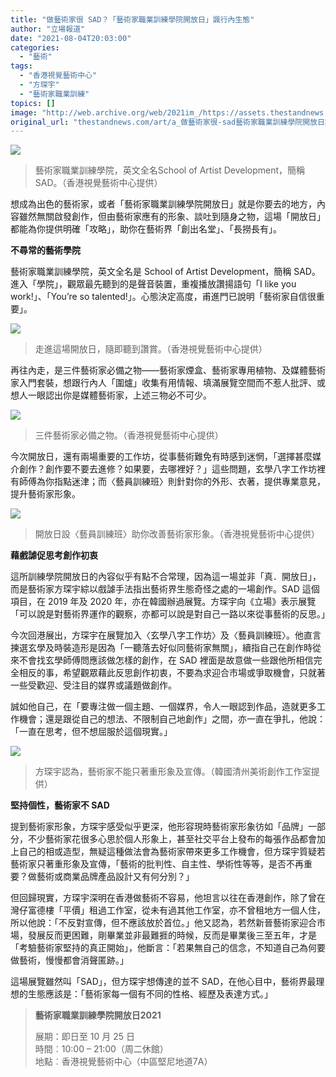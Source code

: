 ```yaml
---
title: "做藝術家很 SAD？「藝術家職業訓練學院開放日」諷行內生態"
author: "立場報道"
date: "2021-08-04T20:03:00"
categories:
  - "藝術"
tags:
  - "香港視覺藝術中心"
  - "方琛宇"
  - "藝術家職業訓練"
topics: []
image: "http://web.archive.org/web/2021im_/https://assets.thestandnews.com/media/photos/226819854_10223406669947495_8004917668662575107_n.jpeg"
original_url: "thestandnews.com/art/a_做藝術家很-sad藝術家職業訓練學院開放日諷行內生態"
---
```

![](http://web.archive.org/web/2021im_/https://assets.thestandnews.com/media/photos/226819854_10223406669947495_8004917668662575107_n.jpeg)
> 藝術家職業訓練學院，英文全名School of Artist Development，簡稱SAD。（香港視覺藝術中心提供）

想成為出色的藝術家，或者「藝術家職業訓練學院開放日」就是你要去的地方，內容雖然無關啟發創作，但由藝術家應有的形象、談吐到隨身之物，這場「開放日」都能為你提供明確「攻略」，助你在藝術界「創出名堂」、「長撈長有」。

**不尋常的藝術學院**

藝術家職業訓練學院，英文全名是 School of Artist Development，簡稱 SAD。進入「學院」，觀眾最先聽到的是聲音裝置，重複播放讚揚語句「I like you work!」、「You’re so talented!」。心態決定高度，甫進門已說明「藝術家自信很重要」。

![](http://web.archive.org/web/2021im_/https://assets.thestandnews.com/media/photos/221056141_10223406669667488_6409354458300573082_n.jpeg)
> 走進這場開放日，隨即聽到讚賞。（香港視覺藝術中心提供）

再往內走，是三件藝術家必備之物——藝術家煙盒、藝術家專用植物、及媒體藝術家入門套裝，想跟行內人「圍爐」收集有用情報、填滿展覽空間而不惹人批評、或想人一眼認出你是媒體藝術家，上述三物必不可少。

![](http://web.archive.org/web/2021im_/https://assets.thestandnews.com/media/photos/222503835_10223406669267478_7950755144009407438_n.jpeg)
> 三件藝術家必備之物。（香港視覺藝術中心提供）

今次開放日，還有兩場重要的工作坊，從事藝術難免有時感到迷惘，「選擇甚麼媒介創作？創作要不要去進修？如果要，去哪裡好？」這些問題，玄學八字工作坊裡有師傅為你指點迷津；而〈藝員訓練班〉則針對你的外形、衣著，提供專業意見，提升藝術家形象。

![](http://web.archive.org/web/2021im_/https://assets.thestandnews.com/media/photos/225560942_10223406668307454_3133834818839528689_n.jpeg)
> 開放日設〈藝員訓練班〉助你改善藝術家形象。（香港視覺藝術中心提供）

**藉戲謔促思考創作初衷**

這所訓練學院開放日的內容似乎有點不合常理，因為這一場並非「真．開放日」，而是藝術家方琛宇綜以戲謔手法指出藝術界生態奇怪之處的一場創作。SAD 這個項目，在 2019 年及 2020 年，亦在韓國辦過展覽。方琛宇向《立場》表示展覽「可以說是對藝術界運作的觀察，亦都可以說是對自己一路以來從事藝術的反思。」

今次回港展出，方琛宇在展覽加入〈玄學八字工作坊〉及〈藝員訓練班〉。他直言揀選玄學及時裝造形是因為「一聽落去好似同藝術家無關」，續指自己在創作時從來不會找玄學師傅問應該做怎樣的創作，在 SAD 裡面是故意做一些跟他所相信完全相反的事，希望觀眾藉此反思創作初衷，不要為求迎合市場或爭取機會，只就著一些受歡迎、受注目的媒界或議題做創作。

誠如他自己，在「要專注做一個主題、一個媒界，令人一眼認到作品，造就更多工作機會；還是跟從自己的想法、不限制自己地創作」之間，亦一直在爭扎，他說：「一直在思考，但不想屈服於這個現實。」

![](http://web.archive.org/web/2021im_/https://assets.thestandnews.com/media/photos/228818686_10223406670907519_4598130377843901187_n.jpeg)
> 方琛宇認為，藝術家不能只著重形象及宣傳。（韓國清州美術創作工作室提供）

**堅持個性，藝術家不 SAD**

提到藝術家形象，方琛宇感受似乎更深，他形容現時藝術家形象彷如「品牌」一部分，不少藝術家花很多心思於個人形象上，甚至社交平台上發布的每張作品都會加上自己的相或造型，無疑這種做法會為藝術家帶來更多工作機會，但方琛宇質疑若藝術家只著重形象及宣傳，「藝術的批判性、自主性、學術性等等，是否不再重要？做藝術或商業品牌產品設計又有何分別？」

但回歸現實，方琛宇深明在香港做藝術不容易，他坦言以往在香港創作，除了曾在灣仔富德樓「平價」租過工作室，從未有過其他工作室，亦不曾租地方一個人住，所以他說：「不反對宣傳，但不應該放於首位。」他又認為，若然新晉藝術家迎合市場，發展反而更困難，剛畢業並非最難捱的時候，反而是畢業後三至五年，才是「考驗藝術家堅持的真正開始」，他斷言：「若果無自己的信念，不知道自己為何要做藝術，慢慢都會消聲匿跡。」

這場展覽雖然叫「SAD」，但方琛宇想傳達的並不 SAD，在他心目中，藝術界最理想的生態應該是：「藝術家每一個有不同的性格、經歷及表達方式。」

> **藝術家職業訓練學院開放日2021**
> 
> 展期：即日至 10 月 25 日  
> 時間︰10:00 – 21:00（周二休館）  
> 地點︰香港視覺藝術中心（中區堅尼地道7A）